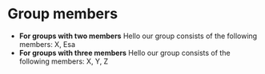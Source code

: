 # Group members

* **For groups with two members** Hello our group consists of the following members: X, Esa
* **For groups with three members** Hello our group consists of the following members: X, Y, Z
